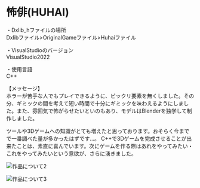 # 怖俳(HUHAI)
・Dxlib_hファイルの場所  
Dxlibファイル>OriginalGameファイル>Huhaiファイル

・VisualStudioのバージョン  
VisualStudio2022

・使用言語  
C++  

【メッセージ】  
ホラーが苦手な人でもプレイできるように、ビックリ要素を無くしました。その分、ギミックの間を考えて短い時間で十分にギミックを味わえるようにしました。また、雰囲気で怖がらせたいといのもあり、モデルはBlenderを独学して制作しました。

ツールや3Dゲームへの知識がとても増えたと思っております。おそらく今までで一番調べた量が多かったはずです...。
C++で3Dゲームを完成させることが出来たことは、素直に喜んでいます。次にゲームを作る際はあれをやってみたい・これをやってみたいという意欲が、さらに湧きました。


![作品について2](https://github.com/SyuLin1167/Huhai/assets/109124188/f5b09457-6be2-4c64-b4c5-57339bed5940)

![作品について3](https://github.com/SyuLin1167/Huhai/assets/109124188/f290bd97-2d15-4f4b-87b3-96632e8a9e3b)



